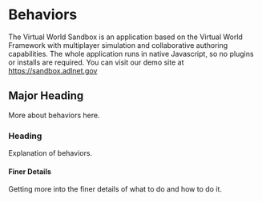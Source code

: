 # Behaviors

The Virtual World Sandbox is an application based on the Virtual World Framework with multiplayer simulation and collaborative authoring capabilities. The whole application runs in native Javascript, so no plugins or installs are required. You can visit our demo site at https://sandbox.adlnet.gov

## Major Heading

More about behaviors here.

### Heading

Explanation of behaviors.

#### Finer Details

Getting more into the finer details of what to do and how to do it.
